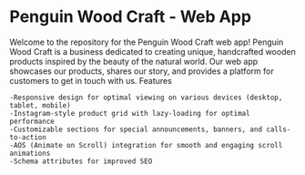 # Penguin Wood Craft - Web App

Welcome to the repository for the Penguin Wood Craft web app! Penguin Wood Craft is a business dedicated to creating unique, handcrafted wooden products inspired by the beauty of the natural world. Our web app showcases our products, shares our story, and provides a platform for customers to get in touch with us.
Features

    -Responsive design for optimal viewing on various devices (desktop, tablet, mobile)
    -Instagram-style product grid with lazy-loading for optimal performance
    -Customizable sections for special announcements, banners, and calls-to-action
    -AOS (Animate on Scroll) integration for smooth and engaging scroll animations
    -Schema attributes for improved SEO
